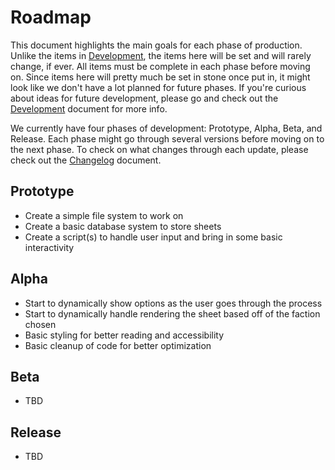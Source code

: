 # Roadmap
This document highlights the main goals for each phase of production. Unlike the items in [Development](./Development.md), the items here will be set and will rarely change, if ever. All items must be complete in each phase before moving on. Since items here will pretty much be set in stone once put in, it might look like we don't have a lot planned for future phases. If you're curious about ideas for future development, please go and check out the [Development](./Development.md) document for more info.

We currently have four phases of development: Prototype, Alpha, Beta, and Release. Each phase might go through several versions before moving on to the next phase. To check on what changes through each update, please check out the [Changelog](./Changelog.md) document.

## Prototype
- Create a simple file system to work on
- Create a basic database system to store sheets
- Create a script(s) to handle user input and bring in some basic interactivity

## Alpha
- Start to dynamically show options as the user goes through the process
- Start to dynamically handle rendering the sheet based off of the faction chosen
- Basic styling for better reading and accessibility
- Basic cleanup of code for better optimization

## Beta
- TBD

## Release
- TBD